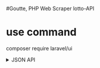#Goutte, PHP Web Scraper lotto-API

# use command

composer require laravel/ui

<details>
<summary>JSON API</summary>
<br>
{  <br>
  "status":"success", <br>
  "response":{   <br>
    "date":"30 ธันวาคม 2561", <br>
    "endpoint":"https://news.sanook.com/lotto/check/30122561/", <br>
    "prizes":[  
      {  
        "id":"prizeFirst",
        "name":"รางวัลที่ 1",
        "reward":"6000000",
        "amount":1,
        "number":[  
          "735867"
        ]
      },
      {  
        "id":"prizeFirstNear",
        "name":"รางวัลข้างเคียงรางวัลที่ 1",
        "reward":"100000",
        "amount":2,
        "number":[  
          "735866",
          "735868"
        ]
      },
      {  
        "id":"prizeSecond",
        "name":"รางวัลที่ 2",
        "reward":"200000",
        "amount":5,
        "number":[  
          "031880",
          "466182",
          "548097",
          "838262",
          "990824"
        ]
      },
      {  
        "id":"prizeThrid",
        "name":"รางวัลที่ 3",
        "reward":"80000",
        "amount":5,
        "number":[  
          "049590",
          "063523",
          "237012",
          "259642",
          "348399"
        ]
      },
      {  
        "id":"prizeForth",
        "name":"รางวัลที่ 4",
        "reward":"40000",
        "amount":50,
        "number":[  
          "018432",
          "025422",
          "049808",
          "056211",
          "094398",
          "121783",
          "148104",
          "148638",
          "150056",
          "189221",
          "196152",
          "219869",
          "227554",
          "237802",
          "260728",
          "268460",
          "286869",
          "288547",
          "317267",
          "320072",
          "346821",
          "379926",
          "383854",
          "388285",
          "412794",
          "412948",
          "449958",
          "461152",
          "474792",
          "489937",
          "527656",
          "537851",
          "556221",
          "594958",
          "644732",
          "646556",
          "682687",
          "731295",
          "771266",
          "840258",
          "867152",
          "897648",
          "903266",
          "943811",
          "953370",
          "961883",
          "964917",
          "978357",
          "983361",
          "995186"
        ]
      },
      {  
        "id":"prizeFifth",
        "name":"รางวัลที่ 5",
        "reward":"20000",
        "amount":100,
        "number":[  
          "015058",
          "028293",
          "028606",
          "053976",
          "057188",
          "076979",
          "086025",
          "088404",
          "114402",
          "115726",
          "123167",
          "124132",
          "144169",
          "162592",
          "164805",
          "168795",
          "169152",
          "170811",
          "179718",
          "182023",
          "190866",
          "225839",
          "227691",
          "231646",
          "231912",
          "241934",
          "251830",
          "278673",
          "279372",
          "281526",
          "284837",
          "293893",
          "294604",
          "294670",
          "304360",
          "314093",
          "321218",
          "335344",
          "392746",
          "401511",
          "426861",
          "433739",
          "437494",
          "444284",
          "444854",
          "447606",
          "449838",
          "451979",
          "455457",
          "483172",
          "491712",
          "527546",
          "555996",
          "564587",
          "565011",
          "572138",
          "579551",
          "587670",
          "599175",
          "600249",
          "609415",
          "616992",
          "617281",
          "632558",
          "636087",
          "648256",
          "661753",
          "669104",
          "672017",
          "687652",
          "697383",
          "702306",
          "702607",
          "708124",
          "720464",
          "722030",
          "744770",
          "775333",
          "779634",
          "785705",
          "795585",
          "795779",
          "807768",
          "827729",
          "831475",
          "833686",
          "839802",
          "840137",
          "845082",
          "854427",
          "855559",
          "861761",
          "872372",
          "874608",
          "880273",
          "893374",
          "913405",
          "954538",
          "961018",
          "982520"
        ]
      }
    ],
    "runningNumbers":[  
      {  
        "id":"runningNumberFrontThree",
        "name":"รางวัลเลขหน้า 3 ตัว",
        "reward":"4000",
        "amount":2,
        "number":[  
          "701",
          "884"
        ]
      },
      {  
        "id":"runningNumberBackThree",
        "name":"รางวัลเลขท้าย 3 ตัว",
        "reward":"4000",
        "amount":2,
        "number":[  
          "701",
          "884"
        ]
      },
      {  
        "id":"runningNumberBackTwo",
        "name":"รางวัลเลขท้าย 2 ตัว",
        "reward":"2000",
        "amount":1,
        "number":[  
          "02"
        ]
      }
    ]
  }
}

</details>
